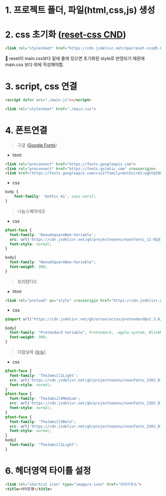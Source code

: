 # 1. 프로젝트 폴더, 파일(html,css,js) 생성
# 2. css 초기화 ([reset-css CND](https://www.jsdelivr.com/package/npm/reset-css))
```html
<link rel="stylesheet" href="https://cdn.jsdelivr.net/npm/reset-css@5.0.1/reset.min.css">
```
💬 reset이 main.css보다 밑에 줄에 있으면 초기화된 style로 반영되기 때문에 main.css 보다 위에 작성해야함.
# 3. script, css 연결
```html
<script defer src="./main.js"></script>
```
```html
<link rel="stylesheet" href="./main.css">
```

# 4. 폰트연결
> 구글 ([Google Fonts](https://fonts.google.com/))

- html
```html
<link rel="preconnect" href="https://fonts.googleapis.com">
<link rel="preconnect" href="https://fonts.gstatic.com" crossorigin>
<link href="https://fonts.googleapis.com/css2?family=Gothic+A1:wght@200;400;600&display=swap" rel="stylesheet">
```

- css

```css
body {
    font-family: 'Gothic A1', sans-serif;
}
```
> 나눔스퀘어네오

- css

```css
@font-face {
  font-family: 'NanumSquareNeo-Variable';
  src: url('https://cdn.jsdelivr.net/gh/projectnoonnu/noonfonts_11-01@1.0/NanumSquareNeo-Variable.woff2') format('woff2');
  font-style: normal;
}

body{
  font-family: "NanumSquareNeo-Variable";
  font-weight: 300;
}
```
> 프리텐다드

- html

```html
<link rel="preload" as="style" crossorigin href="https://cdn.jsdelivr.net/gh/orioncactus/pretendard@v1.3.6/dist/web/variable/pretendardvariable.css">
```
- css

```css
@import url("https://cdn.jsdelivr.net/gh/orioncactus/pretendard@v1.3.6/dist/web/variable/pretendardvariable.css");

body{
  font-family: "Pretendard Variable", Pretendard, -apple-system, BlinkMacSystemFont, system-ui, Roboto, "Helvetica Neue", "Segoe UI", "Apple SD Gothic Neo", "Noto Sans KR", "Malgun Gothic", "Apple Color Emoji", "Segoe UI Emoji", "Segoe UI Symbol", sans-serif;
  font-weight: 300;
}
```
> 더잠실체 ([눈누](https://noonnu.cc/))

- css
```css
@font-face {
  font-family: 'TheJamsil2Light';
  src: url('https://cdn.jsdelivr.net/gh/projectnoonnu/noonfonts_2302_01@1.0/TheJamsil2Light.woff2') format('woff2');
  font-style: normal;
}
@font-face {
  font-family: 'TheJamsil4Medium';
  src: url('https://cdn.jsdelivr.net/gh/projectnoonnu/noonfonts_2302_01@1.0/TheJamsil4Medium.woff2') format('woff2');
  font-style: normal;
}
@font-face {
  font-family: 'TheJamsil5Bold';
  src: url('https://cdn.jsdelivr.net/gh/projectnoonnu/noonfonts_2302_01@1.0/TheJamsil5Bold.woff2') format('woff2');
  font-style: normal;
}
body{
  font-family: "TheJamsil2Light";
}
```

# 6. 헤더영역 타이틀 설정
```html
<link rel="shortcut icon" type="image/x-icon" href="이미지주소">
<title>사이트명</title>
```

